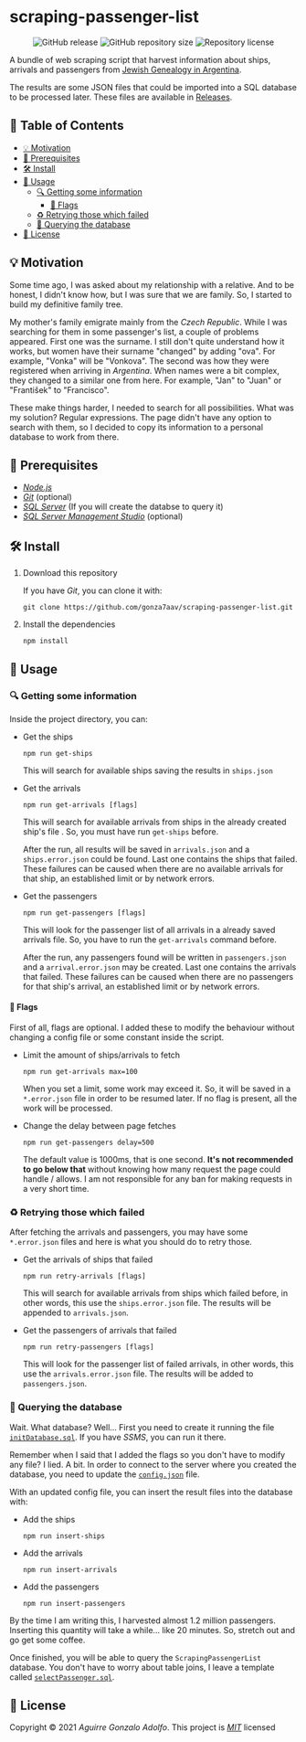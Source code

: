 # scraping-passenger-list

<div align='center'>

![GitHub release](https://img.shields.io/github/v/release/gonza7aav/scraping-passenger-list?color=critical)
![GitHub repository size](https://img.shields.io/github/repo-size/gonza7aav/scraping-passenger-list?label=size&color=informational)
![Repository license](https://img.shields.io/github/license/gonza7aav/scraping-passenger-list?color=informational)

</div>

<!-- summary -->

A bundle of web scraping script that harvest information about ships, arrivals and passengers from [Jewish Genealogy in Argentina](https://www.hebrewsurnames.com/).

The results are some JSON files that could be imported into a SQL database to be processed later. These files are available in [Releases](https://github.com/gonza7aav/scraping-passenger-list/releases).

## 📑 Table of Contents

- [💡 Motivation](#💡-Motivation)
- [🚧 Prerequisites](#🚧-Prerequisites)
- [🛠️ Install](#🛠️-Install)
- [🚀 Usage](#🚀-Usage)
  - [🔍 Getting some information](#🔍-Getting-some-information)
    - [🚩 Flags](#🚩-Flags)
  - [♻️ Retrying those which failed](#♻️-Retrying-those-which-failed)
  - [🔣 Querying the database](#🔣-Querying-the-database)
- [📝 License](#📝-License)

## 💡 Motivation

Some time ago, I was asked about my relationship with a relative. And to be honest, I didn't know how, but I was sure that we are family. So, I started to build my definitive family tree.

My mother's family emigrate mainly from the _Czech Republic_. While I was searching for them in some passenger's list, a couple of problems appeared. First one was the surname. I still don't quite understand how it works, but women have their surname "changed" by adding "ova". For example, "Vonka" will be "Vonkova". The second was how they were registered when arriving in _Argentina_. When names were a bit complex, they changed to a similar one from here. For example, "Jan" to "Juan" or "František" to "Francisco".

These make things harder, I needed to search for all possibilities. What was my solution? Regular expressions. The page didn't have any option to search with them, so I decided to copy its information to a personal database to work from there.

## 🚧 Prerequisites

- _[Node.js](https://nodejs.org/)_
- _[Git](https://git-scm.com/)_ (optional)
- _[SQL Server](https://www.microsoft.com/sql-server/)_ (If you will create the databse to query it)
- _[SQL Server Management Studio](https://docs.microsoft.com/sql/ssms)_ (optional)

## 🛠️ Install

1. Download this repository

   If you have _Git_, you can clone it with:

   ```console
   git clone https://github.com/gonza7aav/scraping-passenger-list.git
   ```

2. Install the dependencies

   ```console
   npm install
   ```

## 🚀 Usage

### 🔍 Getting some information

Inside the project directory, you can:

- Get the ships

  ```console
  npm run get-ships
  ```

  This will search for available ships saving the results in `ships.json`

- Get the arrivals

  ```console
  npm run get-arrivals [flags]
  ```

  This will search for available arrivals from ships in the already created ship's file . So, you must have run `get-ships` before.

  After the run, all results will be saved in `arrivals.json` and a `ships.error.json` could be found. Last one contains the ships that failed. These failures can be caused when there are no available arrivals for that ship, an established limit or by network errors.

- Get the passengers

  ```console
  npm run get-passengers [flags]
  ```

  This will look for the passenger list of all arrivals in a already saved arrivals file. So, you have to run the `get-arrivals` command before.

  After the run, any passengers found will be written in `passengers.json` and a `arrival.error.json` may be created. Last one contains the arrivals that failed. These failures can be caused when there are no passengers for that ship's arrival, an established limit or by network errors.

#### 🚩 Flags

First of all, flags are optional. I added these to modify the behaviour without changing a config file or some constant inside the script.

- Limit the amount of ships/arrivals to fetch

  ```console
  npm run get-arrivals max=100
  ```

  When you set a limit, some work may exceed it. So, it will be saved in a `*.error.json` file in order to be resumed later. If no flag is present, all the work will be processed.

- Change the delay between page fetches

  ```console
  npm run get-passengers delay=500
  ```

  The default value is 1000ms, that is one second. **It's not recommended to go below that** without knowing how many request the page could handle / allows. I am not responsible for any ban for making requests in a very short time.

### ♻️ Retrying those which failed

After fetching the arrivals and passengers, you may have some `*.error.json` files and here is what you should do to retry those.

- Get the arrivals of ships that failed

  ```console
  npm run retry-arrivals [flags]
  ```

  This will search for available arrivals from ships which failed before, in other words, this use the `ships.error.json` file. The results will be appended to `arrivals.json`.

- Get the passengers of arrivals that failed

  ```console
  npm run retry-passengers [flags]
  ```

  This will look for the passenger list of failed arrivals, in other words, this use the `arrivals.error.json` file. The results will be added to `passengers.json`.

### 🔣 Querying the database

Wait. What database? Well... First you need to create it running the file [`initDatabase.sql`](src/initDatabase.sql). If you have _SSMS_, you can run it there.

Remember when I said that I added the flags so you don't have to modify any file? I lied. A bit. In order to connect to the server where you created the database, you need to update the [`config.json`](config.json) file.

With an updated config file, you can insert the result files into the database with:

- Add the ships

  ```console
  npm run insert-ships
  ```

- Add the arrivals

  ```console
  npm run insert-arrivals
  ```

- Add the passengers

  ```console
  npm run insert-passengers
  ```

By the time I am writing this, I harvested almost 1.2 million passengers. Inserting this quantity will take a while... like 20 minutes. So, stretch out and go get some coffee.

Once finished, you will be able to query the `ScrapingPassengerList` database. You don't have to worry about table joins, I leave a template called [`selectPassenger.sql`](src/selectPassenger.sql).

## 📝 License

Copyright © 2021 _Aguirre Gonzalo Adolfo_.
This project is _[MIT](LICENSE)_ licensed
